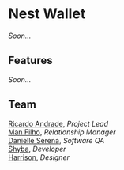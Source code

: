 # Nest Wallet

*Soon...*

## Features

*Soon...*

## Team

[Ricardo Andrade](https://#), *Project Lead*<br />
[Man Filho](https://#), *Relationship Manager*<br />
[Danielle Serena](https://#), *Software QA*<br />
[Shyba](https://#), *Developer*<br />
[Harrison](https://#), *Designer*<br />


